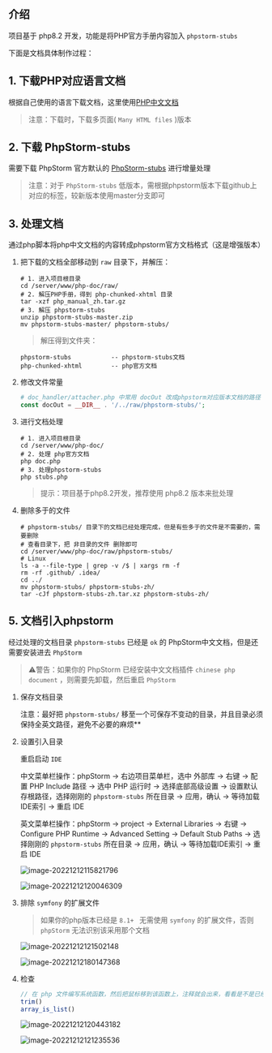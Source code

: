 ## 介绍

项目基于 php8.2 开发，功能是将PHP官方手册内容加入 `phpstorm-stubs`

下面是文档具体制作过程：

## 1. 下载PHP对应语言文档

根据自己使用的语言下载文档，这里使用[PHP中文文档](https://www.php.net/distributions/manual/php_manual_zh.tar.gz)

> 注意：下载时，下载多页面( `Many HTML files` )版本

## 2. 下载 PhpStorm-stubs

需要下载 PhpStorm 官方默认的 [PhpStorm-stubs](https://github.com/JetBrains/phpstorm-stubs/releases) 进行增量处理

> 注意：对于 `PhpStorm-stubs` 低版本，需根据phpstorm版本下载github上对应的标签，较新版本使用master分支即可

## 3. 处理文档

通过php脚本将php中文文档的内容转成phpstorm官方文档格式（这是增强版本）

1. 把下载的文档全部移动到 `raw` 目录下，并解压：

   ```shell
   # 1. 进入项目根目录
   cd /server/www/php-doc/raw/
   # 2. 解压PHP手册，得到 php-chunked-xhtml 目录
   tar -xzf php_manual_zh.tar.gz
   # 3. 解压 phpstorm-stubs 
   unzip phpstorm-stubs-master.zip
   mv phpstorm-stubs-master/ phpstorm-stubs/
   ```

   > 解压得到文件夹：

   ```text
   phpstorm-stubs           -- phpstorm-stubs文档
   php-chunked-xhtml        -- php官方文档
   ```

2. 修改文件常量

   ```php
   # doc_handler/attacher.php 中常用 docOut 改成phpstorm对应版本文档的路径
   const docOut = __DIR__ . '/../raw/phpstorm-stubs/';
   ```

3. 进行文档处理

   ```shell
   # 1. 进入项目根目录
   cd /server/www/php-doc/
   # 2. 处理 php官方文档
   php doc.php
   # 3. 处理phpstorm-stubs 
   php stubs.php
   ```

   > 提示：项目基于php8.2开发，推荐使用 php8.2 版本来批处理

4. 删除多于的文件

   ```shell
   # phpstorm-stubs/ 目录下的文档已经处理完成，但是有些多于的文件是不需要的，需要删除
   # 查看目录下，把 非目录的文件 删除即可
   cd /server/www/php-doc/raw/phpstorm-stubs/
   # Linux
   ls -a --file-type | grep -v /$ | xargs rm -f
   rm -rf .github/ .idea/
   cd ../
   mv phpstorm-stubs/ phpstorm-stubs-zh/
   tar -cJf phpstorm-stubs-zh.tar.xz phpstorm-stubs-zh/
   ```

## 5. 文档引入phpstorm

经过处理的文档目录 `phpstorm-stubs` 已经是 `ok` 的 PhpStorm中文文档，但是还需要安装进去 `PhpStorm`

> ⚠️警告：如果你的 PhpStorm 已经安装中文文档插件 `chinese php document` ，则需要先卸载，然后重启 `PhpStorm`

1. 保存文档目录

   注意：最好把 `phpstorm-stubs/` 移至一个可保存不变动的目录，并且目录必须保持全英文路径，避免不必要的麻烦**

2. 设置引入目录

   重启启动 `IDE`

   中文菜单栏操作：phpStorm -> 右边项目菜单栏，选中 外部库 -> 右键 -> 配置 PHP Include 路径 -> 选中 PHP 运行时 ->
   选择底部高级设置 ->  设置默认存根路径，选择刚刚的 `phpstorm-stubs` 所在目录 -> 应用，确认 -> 等待加载IDE索引 ->
   重启 IDE

   英文菜单栏操作：phpStorm -> project -> External Libraries -> 右键 -> Configure PHP Runtime -> Advanced Setting ->
   Default Stub Paths -> 选择刚刚的 `phpstorm-stubs` 所在目录 -> 应用，确认 -> 等待加载IDE索引 -> 重启 IDE

   ![image-20221212115821796](assets/image-20221212115821796.png)

   ![image-20221212120046309](assets/image-20221212120046309.png)

3. 排除 `symfony` 的扩展文件

   > 如果你的php版本已经是 `8.1+ ` 无需使用 `symfony` 的扩展文件，否则 `phpStorm` 无法识别该采用那个文档

   ![image-20221212121502148](assets/image-20221212121502148.png)

   ![image-20221212180147368](assets/image-20221212180147368.png)

3. 检查

   ```php
   // 在 php 文件编写系统函数，然后把鼠标移到该函数上，注释就会出来，看看是不是已经是中文版本文档
   trim()
   array_is_list()
   ```

   ![image-20221212120443182](assets/image-20221212120443182.png)

   ![image-20221212121235536](assets/image-20221212121235536.png)
   
   
